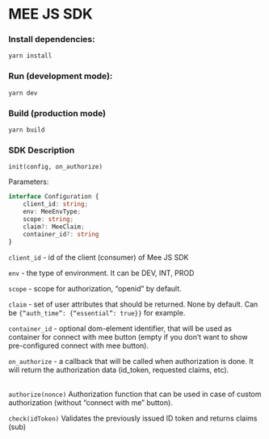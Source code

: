# MEE JS SDK

### Install dependencies:
```yarn install```

### Run (development mode):
```yarn dev```

### Build (production mode)
```yarn build```


### SDK Description
```init(config, on_authorize)```

Parameters:

```typescript
interface Configuration {
    client_id: string;
    env: MeeEnvType;
    scope: string;
    claim?: MeeClaim;
    container_id?: string
}
```

`client_id` - id of the client (consumer) of Mee JS SDK <br>

`env` - the type of environment. It can be DEV, INT, PROD <br>

`scope` - scope for authorization, “openid” by default. <br>

`claim` -  set of user attributes that should be returned. None by default.
Can be `{“auth_time”: {“essential”: true}}` for example.  <br>

`container_id` - optional dom-element identifier, that will be used as container for connect with mee button (empty if you don’t want to show pre-configured connect with mee button). <br>

`on_authorize` - a callback that will be called when authorization is done. It will return the authorization data (id_token, requested claims, etc). <br>
 <br>
 
```authorize(nonce)```
Authorization function that can be used in case of custom authorization (without “connect with me” button). <br>

```check(idToken)```
Validates the previously issued  ID token and returns claims (sub)
